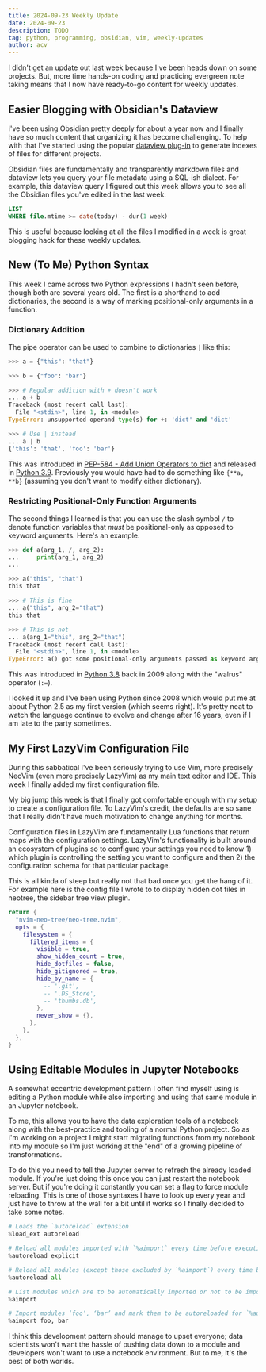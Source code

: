 ```yaml
---
title: 2024-09-23 Weekly Update
date: 2024-09-23
description: TODO
tag: python, programming, obsidian, vim, weekly-updates
author: acv
---
```


I didn't get an update out last week because I've been heads down on some projects. But, more time hands-on coding and practicing evergreen note taking means that I now have ready-to-go content for weekly updates.

## Easier Blogging with Obsidian's Dataview

I've been using Obsidian pretty deeply for about a year now and I finally have so much content that organizing it has become challenging. To help with that I've started using the popular [dataview plug-in](https://blacksmithgu.github.io/obsidian-dataview/) to generate indexes of files for different projects.

Obsidian files are fundamentally and transparently markdown files and dataview lets you query your file metadata using a SQL-ish dialect. For example, this dataview query I figured out this week allows you to see all the Obsidian files you've edited in the last week.

```sql
LIST
WHERE file.mtime >= date(today) - dur(1 week)
```

This is useful because looking at all the files I modified in a week is great blogging hack for these weekly updates.

## New (To Me) Python Syntax

This week I came across two Python expressions I hadn't seen before, though both are several years old. The first is a shorthand to add dictionaries, the second is a way of marking positional-only arguments in a function.

### Dictionary Addition

The pipe operator can be used to combine to dictionaries `|` like this:

```python
>>> a = {"this": "that"}

>>> b = {"foo": "bar"}

>>> # Regular addition with + doesn't work
... a + b
Traceback (most recent call last):
  File "<stdin>", line 1, in <module>
TypeError: unsupported operand type(s) for +: 'dict' and 'dict'

>>> # Use | instead
... a | b
{'this': 'that', 'foo': 'bar'}
```

This was introduced in [PEP-584 - Add Union Operators to dict](https://peps.python.org/pep-0584/) and released in [Python 3.9](https://docs.python.org/3/whatsnew/3.9.html). Previously you would have had to do something like `{**a, **b}` (assuming you don't want to modify either dictionary).

### Restricting Positional-Only Function Arguments

The second things I learned is that you can use the slash symbol `/` to denote function variables that _must_ be positional-only as opposed to keyword arguments. Here's an example.

```python
>>> def a(arg_1, /, arg_2):
...     print(arg_1, arg_2)
...

>>> a("this", "that")
this that

>>> # This is fine
... a("this", arg_2="that")
this that

>>> # This is not
... a(arg_1="this", arg_2="that")
Traceback (most recent call last):
  File "<stdin>", line 1, in <module>
TypeError: a() got some positional-only arguments passed as keyword arguments: 'arg_1'
```

This was introduced in [Python 3.8](https://docs.python.org/3/whatsnew/3.8.html#positional-only-parameter) back in 2009 along with the "walrus" operator (`:=`).

I looked it up and I've been using Python since 2008 which would put me at about Python 2.5 as my first version (which seems right). It's pretty neat to watch the language continue to evolve and change after 16 years, even if I am late to the party sometimes.

## My First LazyVim Configuration File

During this sabbatical I've been seriously trying to use Vim, more precisely NeoVim (even more precisely LazyVim) as my main text editor and IDE. This week I finally added my first configuration file.

My big jump this week is that I finally got comfortable enough with my setup to create a configuration file. To LazyVim's credit, the defaults are so sane that I really didn't have much motivation to change anything for months.

Configuration files in LazyVim are fundamentally Lua functions that return maps with the configuration settings. LazyVim's functionality is built around an ecosystem of plugins so to configure your settings you need to know 1) which plugin is controlling the setting you want to configure and then 2) the configuration schema for that particular package.

This is all kinda of steep but really not that bad once you get the hang of it. For example here is the config file I wrote to to display hidden dot files in neotree, the sidebar tree view plugin.

```lua
return {
  "nvim-neo-tree/neo-tree.nvim",
  opts = {
    filesystem = {
      filtered_items = {
        visible = true,
        show_hidden_count = true,
        hide_dotfiles = false,
        hide_gitignored = true,
        hide_by_name = {
          -- '.git',
          -- '.DS_Store',
          -- 'thumbs.db',
        },
        never_show = {},
      },
    },
  },
}
```

## Using Editable Modules in Jupyter Notebooks

A somewhat eccentric development pattern I often find myself using is editing a Python module while also importing and using that same module in an Jupyter notebook.

To me, this allows you to have the data exploration tools of a notebook along with the best-practice and tooling of a normal Python project. So as I'm working on a project I might start migrating functions from my notebook into my module so I'm just working at the "end" of a growing pipeline of transformations.

To do this you need to tell the Jupyter server to refresh the already loaded module. If you're just doing this once you can just restart the notebook server. But if you're doing it constantly you can set a flag to force module reloading. This is one of those syntaxes I have to look up every year and just have to throw at the wall for a bit until it works so I finally decided to take some notes.

```python
# Loads the `autoreload` extension
%load_ext autoreload

# Reload all modules imported with `%aimport` every time before executing the Python code typed. Same as `%autoreload 1`
%autoreload explicit

# Reload all modules (except those excluded by `%aimport`) every time before executing the Python code typed. Same as `%autoreload 2`
%autoreload all

# List modules which are to be automatically imported or not to be imported.
%aimport

# Import modules ‘foo’, ‘bar’ and mark them to be autoreloaded for `%autoreload 1`
%aimport foo, bar
```

I think this development pattern should manage to upset everyone; data scientists won't want the hassle of pushing data down to a module and developers won't want to use a notebook environment. But to me, it's the best of both worlds.
